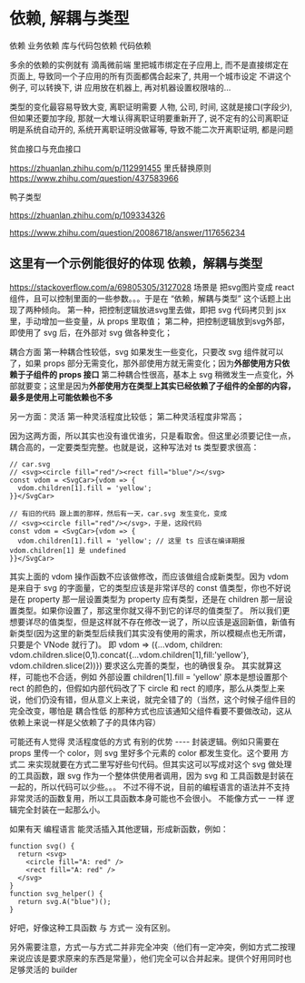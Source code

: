 <!-- # 类型, 依赖与解耦 -->
# 依赖, 解耦与类型

依赖
业务依赖
库与代码包依赖
代码依赖


多余的依赖的实例就有 滴禹微前端 里把城市绑定在子应用上, 而不是直接绑定在页面上, 导致同一个子应用的所有页面都偶合起来了, 共用一个城市设定
不讲这个例子, 可以转换下, 讲 应用放在机器上, 再对机器设置权限啥的...


类型的变化最容易导致大变, 离职证明需要 人物, 公司, 时间, 这就是接口(字段少), 但如果还要加字段, 那就一大堆认得离职证明要重新开了, 说不定有的公司离职证明是系统自动开的, 系统开离职证明没做幂等, 导致不能二次开离职证明, 都是问题

<!-- 一个管理系统,
一开始只有一个用户, 知道这个用户名密码的人就可以登录进行操作.
后来为了记下操作记录, 变成多个用户.
再之后给用户加权限, 这个用户能做什么, 那个用户能做什么.
再再之后设置用户权限太繁琐, 就添加了角色, 用户与角色多对多(也有多对一), 角色与功能多对多.
此时就形成了 RBAC(role based access control).
那这个 RBAC 形成的过程中, 哪些算解耦哦?
一开始只有一个用户, 用户名密码直接写死在代码里, 这就把用户与代码耦合起来了.
变成多用户, 把用户名密码存到数据库的用户表里了, 此时新增一个用户, 修改用户的密码, 都不需要修改代码, 不需要重新部署, 重启服务器, 这算解耦. -->



贫血接口与充血接口

https://zhuanlan.zhihu.com/p/112991455
里氏替换原则
https://www.zhihu.com/question/437583966

鸭子类型

https://zhuanlan.zhihu.com/p/109334326


https://www.zhihu.com/question/20086718/answer/117656234



## 这里有一个示例能很好的体现 依赖，解耦与类型
https://stackoverflow.com/a/69805305/3127028
场景是 把svg图片变成 react 组件，且可以控制里面的一些参数。。。于是在 “依赖，解耦与类型” 这个话题上出现了两种倾向。
第一种，把控制逻辑放进svg里去做，即把 svg 代码拷贝到 jsx 里，手动增加一些变量，从 props 里取值；
第二种，把控制逻辑放到svg外部，即使用了 svg 后，在外部对 svg 做各种变化；

耦合方面
第一种耦合性较低，svg 如果发生一些变化，只要改 svg 组件就可以了，如果 props 部分无需变化，那外部使用方就无需变化；因为**外部使用方只依赖于子组件的 props 接口**
第二种耦合性很高，基本上 svg 稍微发生一点变化，外部就要变；这里是因为**外部使用方在类型上其实已经依赖了子组件的全部的内容，最多是使用上可能依赖也不多**

另一方面：灵活
第一种灵活程度比较低；
第二种灵活程度非常高；

因为这两方面，所以其实也没有谁优谁劣，只是看取舍。但这里必须要记住一点，耦合高的，一定要类型完整。也就是说，这种写法对 ts 类型要求很高：
```tsx
// car.svg
// <svg><circle fill="red"/><rect fill="blue"/></svg>
const vdom = <SvgCar>{vdom => {
  vdom.children[1].fill = 'yellow';
}}</SvgCar>

// 有旧的代码 跟上面的那样，然后有一天，car.svg 发生变化，变成
// <svg><circle fill="red"/></svg>，于是，这段代码
const vdom = <SvgCar>{vdom => {
  vdom.children[1].fill = 'yellow'; // 这里 ts 应该在编译期报 vdom.children[1] 是 undefined
}}</SvgCar>
```

其实上面的 vdom 操作函数不应该做修改，而应该做组合成新类型。因为 vdom 是来自于 svg 的字面量，它的类型应该是非常详尽的 const 值类型，你也不好说是在 property 那一层设置类型为 property 应有类型，还是在 children 那一层设置类型。如果你设置了，那这里你就又得不到它的详尽的值类型了。 所以我们更想要详尽的值类型，但是这样就不存在修改一说了，所以应该是返回新值，新值有新类型(因为这里的新类型后续我们其实没有使用的需求，所以模糊点也无所谓，只要是个 VNode 就行了)。
即 vdom => ({...vdom, children: vdom.children.slice(0,1).concat({...vdom.children[1],fill:'yellow'}, vdom.children.slice(2))})
要求这么完善的类型，也的确很复杂。
其实就算这样，可能也不合适，例如 外部设置 children[1].fill = 'yellow' 原本是想设置那个 rect 的颜色的，但假如内部代码改了下 circle 和 rect 的顺序，那么从类型上来说，他们仍没有错，但从意义上来说，就完全错了的（当然，这个时候子组件目的完全改变，哪怕是 耦合性低 的那种方式也应该通知父组件看要不要做改动，这从依赖上来说一样是父依赖了子的具体内容）

可能还有人觉得 灵活程度低的方式 有别的优势 ---- 封装逻辑。例如只需要在 props 里传一个 color，则 svg 里好多个元素的 color 都发生变化。这个要用 方式二 来实现就要在方式二里写好些句代码。但其实这可以写成对这个 svg 做处理的工具函数，跟 svg 作为一个整体供使用者调用，因为 svg 和 工具函数是封装在一起的，所以代码可以少些。。。 不过不得不说，目前的编程语言的语法并不支持非常灵活的函数复用，所以工具函数本身可能也不会很小。 不能像方式一 一样 逻辑完全封装在一起那么小。

如果有天 编程语言 能灵活插入其他逻辑，形成新函数，例如：
```
function svg() {
  return <svg>
    <circle fill="A: red" />
    <rect fill="A: red" />
  </svg>
}
function svg_helper() {
  return svg.A("blue")();
}
```
好吧，好像这种工具函数 与 方式一 没有区别。

另外需要注意，方式一与方式二并非完全冲突（他们有一定冲突，例如方式二按理来说应该是要求原来的东西是常量），他们完全可以合并起来。提供个好用同时也足够灵活的 builder

